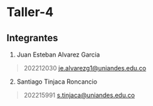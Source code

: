 # Taller-4

## Integrantes

1. Juan Esteban Alvarez Garcia
>202212030
>je.alvarezg1@uniandes.edu.co

2. Santiago Tinjaca Roncancio
>202215991
>s.tinjaca@uniandes.edu.co
